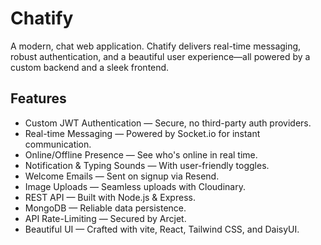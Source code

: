 # Chatify

A modern, chat web application. Chatify delivers real-time messaging, robust authentication, and a beautiful user experience—all powered by a custom backend and a sleek frontend.

## Features

- Custom JWT Authentication — Secure, no third-party auth providers.
- Real-time Messaging — Powered by Socket.io for instant communication.
- Online/Offline Presence — See who's online in real time.
- Notification & Typing Sounds — With user-friendly toggles.
- Welcome Emails — Sent on signup via Resend.
- Image Uploads — Seamless uploads with Cloudinary.
- REST API — Built with Node.js & Express.
- MongoDB — Reliable data persistence.
- API Rate-Limiting — Secured by Arcjet.
- Beautiful UI — Crafted with vite, React, Tailwind CSS, and DaisyUI.

